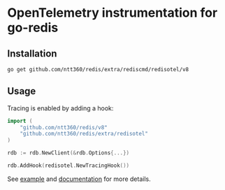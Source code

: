 # OpenTelemetry instrumentation for go-redis

## Installation

```bash
go get github.com/ntt360/redis/extra/rediscmd/redisotel/v8
```

## Usage

Tracing is enabled by adding a hook:

```go
import (
    "github.com/ntt360/redis/v8"
    "github.com/ntt360/redis/extra/redisotel"
)

rdb := rdb.NewClient(&rdb.Options{...})

rdb.AddHook(redisotel.NewTracingHook())
```

See [example](example) and [documentation](https://redis.uptrace.dev/tracing/) for more details.
